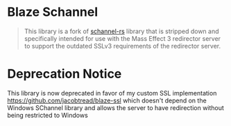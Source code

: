 # Blaze Schannel

> This library is a fork of [schannel-rs](https://github.com/steffengy/schannel-rs) library that is stripped down and specifically intended for
> use with the Mass Effect 3 redirector server to support the outdated SSLv3 requirements of the redirector server. 

# Deprecation Notice

This library is now deprecated in favor of my custom SSL implementation https://github.com/jacobtread/blaze-ssl which doesn't depend on the
Windows SChannel library and allows the server to have redirection without being restricted to Windows
